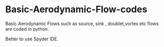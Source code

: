 # Basic-Aerodynamic-Flow-codes


Basic Aerodynamic Flows such as source, sink , doublet,vortex etc flows are coded in python. 

Better to use Spyder IDE.
